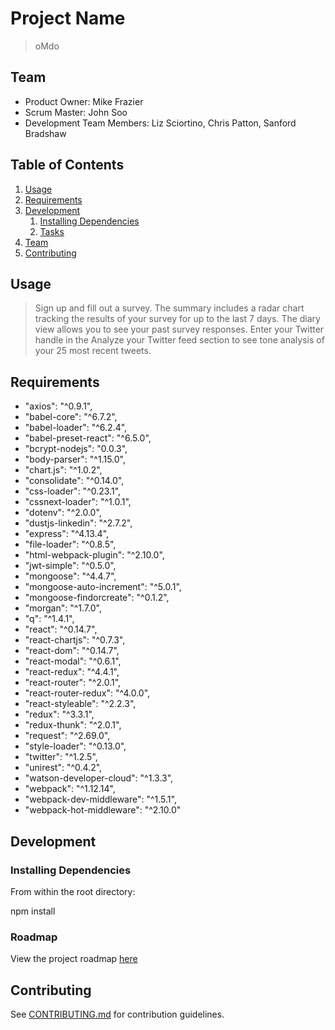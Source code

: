 # Project Name

> oMdo

## Team

  - Product Owner: Mike Frazier
  - Scrum Master: John Soo
  - Development Team Members: Liz Sciortino, Chris Patton, Sanford Bradshaw

## Table of Contents

1. [Usage](#Usage)
1. [Requirements](#requirements)
1. [Development](#development)
    1. [Installing Dependencies](#installing-dependencies)
    1. [Tasks](#tasks)
1. [Team](#team)
1. [Contributing](#contributing)

## Usage

> Sign up and fill out a survey.  The summary includes a radar chart tracking the results of your survey for up to the last 7 days.  The diary view allows you to see your past survey responses.  Enter your Twitter handle in the Analyze your Twitter feed section to see tone analysis of your 25 most recent tweets.

## Requirements

- "axios": "^0.9.1",
- "babel-core": "^6.7.2",
- "babel-loader": "^6.2.4",
- "babel-preset-react": "^6.5.0",
- "bcrypt-nodejs": "0.0.3",
- "body-parser": "^1.15.0",
- "chart.js": "^1.0.2",
- "consolidate": "^0.14.0",
- "css-loader": "^0.23.1",
- "cssnext-loader": "^1.0.1",
- "dotenv": "^2.0.0",
- "dustjs-linkedin": "^2.7.2",
- "express": "^4.13.4",
- "file-loader": "^0.8.5",
- "html-webpack-plugin": "^2.10.0",
- "jwt-simple": "^0.5.0",
- "mongoose": "^4.4.7",
- "mongoose-auto-increment": "^5.0.1",
- "mongoose-findorcreate": "^0.1.2",
- "morgan": "^1.7.0",
- "q": "^1.4.1",
- "react": "^0.14.7",
- "react-chartjs": "^0.7.3",
- "react-dom": "^0.14.7",
- "react-modal": "^0.6.1",
- "react-redux": "^4.4.1",
- "react-router": "^2.0.1",
- "react-router-redux": "^4.0.0",
- "react-styleable": "^2.2.3",
- "redux": "^3.3.1",
- "redux-thunk": "^2.0.1",
- "request": "^2.69.0",
- "style-loader": "^0.13.0",
- "twitter": "^1.2.5",
- "unirest": "^0.4.2",
- "watson-developer-cloud": "^1.3.3",
- "webpack": "^1.12.14",
- "webpack-dev-middleware": "^1.5.1",
- "webpack-hot-middleware": "^2.10.0"

## Development

### Installing Dependencies

From within the root directory:

npm install

### Roadmap

View the project roadmap [here](https://github.com/BirdcageSleet/oMdo/issues)


## Contributing

See [CONTRIBUTING.md](CONTRIBUTING.md) for contribution guidelines.
